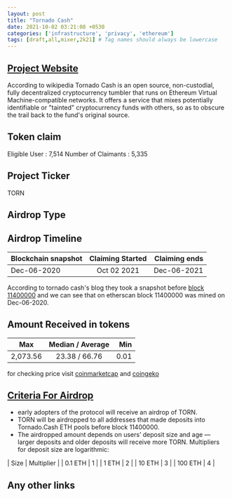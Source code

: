 ```yaml
---
layout: post
title: "Tornado Cash"
date: 2021-10-02 03:21:08 +0530
categories: ['infrastructure', 'privacy', 'ethereum']
tags: [draft,all,mixer,2k21] # Tag names should always be lowercase
---
```




## [Project Website](https://tornadocash.eth.link/)

According to wikipedia Tornado Cash is an open source, non-custodial, fully decentralized cryptocurrency tumbler that runs on Ethereum Virtual Machine-compatible networks. It offers a service that mixes potentially identifiable or "tainted" cryptocurrency funds with others, so as to obscure the trail back to the fund's original source.

## Token claim

Eligible User : 7,514
Number of Claimants : 5,335

## Project Ticker

TORN

## Airdrop Type

## Airdrop Timeline

| Blockchain snapshot     | Claiming Started           | Claiming ends    |
| ----------------------- |:--------------------------:| ----------------:|
|      Dec-06-2020        |        Oct 02 2021         |   Dec-06-2021    |

According to tornado cash's blog they took a snapshot before [block 11400000](https://etherscan.io/block/11400000) and we can see that on etherscan block 11400000 was mined on Dec-06-2020.

## Amount Received in tokens

| Max        |    Median / Average  |       Min    |
| ---------- |:--------------------:| ------------:|
| 2,073.56   |     23.38 / 66.76    |       0.01   |

for checking price visit [coinmarketcap](https://coinmarketcap.com/currencies/torn) and [coingeko](https://www.coingecko.com/en/coins/torn)

## [Criteria For Airdrop](https://tornado-cash.medium.com/tornado-cash-governance-proposal-a55c5c7d0703)

* early adopters of the protocol will receive an airdrop of TORN.
* TORN will be airdropped to all addresses that made deposits into Tornado.Cash ETH pools before block 11400000.
* The airdropped amount depends on users’ deposit size and age — larger deposits and older deposits will receive more TORN. Multipliers for deposit size are logarithmic:

| Size        | Multiplier |
|  0.1 ETH    |    1       |
|  1 ETH      |    2       |
|  10 ETH     |    3       |
|  100 ETH    |    4       |

## Any other links
